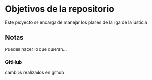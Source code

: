 # Objetivos de la repositorio

Este proyecto se encarga de manejar los planes de la liga de la justicia


## Notas
Pueden hacer lo que quieran...
### GitHub
cambios realizados en github
